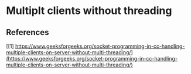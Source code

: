 # Multiplt clients without threading


## References

[[1] https://www.geeksforgeeks.org/socket-programming-in-cc-handling-multiple-clients-on-server-without-multi-threading/](https://www.geeksforgeeks.org/socket-programming-in-cc-handling-multiple-clients-on-server-without-multi-threading/)